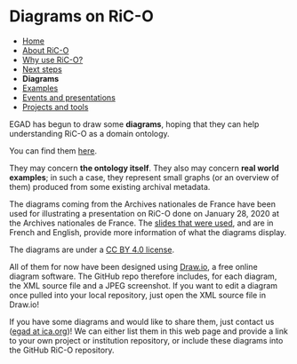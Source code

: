 # Diagrams on RiC-O

* [Home](index.html)
* [About RiC-O](about.html)
* [Why use RiC-O?](why-use-RiC-O.html)
* [Next steps](next-steps.html)
* **Diagrams**
* [Examples](examples.html)
* [Events and presentations](events.html)
* [Projects and tools](projects-and-tools.html)

EGAD has begun to draw some **diagrams**, hoping that they can help understanding RiC-O as a domain ontology.

You can find them [here](https://github.com/ICA-EGAD/RiC-O/tree/master/diagrams).

They may concern **the ontology itself**. They also may concern **real world examples**; in such a case, they represent small graphs (or an overview of them) produced from some existing archival metadata. 

The diagrams coming from the Archives nationales de France have been used for illustrating a presentation on RiC-O done on January 28, 2020 at the Archives nationales de France. The  [slides that were used](https://f.hypotheses.org/wp-content/blogs.dir/2167/files/2020/02/20200128_2_RecordsInContexts_englishVersionAdded1003.pdf), and are in French and English, provide more information of what the diagrams display.

The diagrams are under a [CC BY 4.0 license](https://creativecommons.org/licenses/by/4.0/).

All of them for now have been designed using [Draw.io](https://www.draw.io/), a free online diagram software. The GitHub repo therefore includes, for each diagram, the XML source file and a JPEG screenshot. If you want to edit a diagram once pulled into your local repository, just open the XML source file in Draw.io! 

If you have some diagrams and would like to share them, just contact us ([egad at ica.org](mailto:egad@ica.org))! We can either list them in this web page and provide a link to your own project or institution repository, or include these diagrams into the GitHub RiC-O repository.



